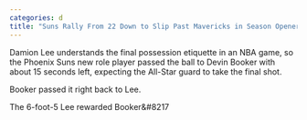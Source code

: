 ```yaml
---
categories: d
title: "Suns Rally From 22 Down to Slip Past Mavericks in Season Opener"
---
```


Damion Lee understands the final possession etiquette in an NBA game, so the Phoenix Suns new role player passed the ball to Devin Booker with about 15 seconds left, expecting the All-Star guard to take the final shot.



Booker passed it right back to Lee.



The 6-foot-5 Lee rewarded Booker&#8217